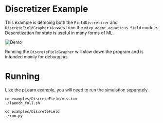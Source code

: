 # Discretizer Example

This example is demoing both the `FieldDiscretizer` and `DiscreteFieldGrapher` classes from the `mivp_agent.aquaticus.field` module. Descretization for state is useful in many forms of ML.

![Demo](../../assets/DiscretizerDemo.gif)

Running the `DiscreteFieldGrapher` will slow down the program and is intended mainly for debugging. 

# Running

Like the pLearn example, you will need to run the simulation separately.

```
cd examples/DiscreteField/mission
./launch_full.sh
```

```
cd examples/DiscreteField
./run.py
```